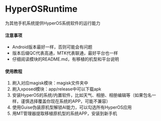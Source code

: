 # HyperOSRuntime

为其他手机系统提供HyperOS系统软件的运行能力



#### 注意事项

- Android版本最好一样，否则可能会有问题
- 版本后缀QC代表高通，MTK代表联通，最好平台也一样
- 仔细阅读模块的README.md，有移植的机型和平台说明



#### 使用教程

1. 刷入对应magisk模块：magisk文件夹中
2. 刷入xposed模块：app/release中可以下载apk
3. 安装HyperOS的系统/内置软件，比如天气、相册、相册编辑等（如果包名一样，谨慎选择覆盖你现在系统的APP，可能不兼容）
4. 使用Guise伪装原机型解锁AI能力，可以勾选所有HyperOS应用
5. 用MT管理器提取移植原机型的系统APP，安装到新手机
